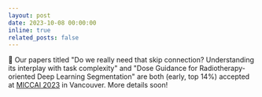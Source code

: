 ```yaml
---
layout: post
date: 2023-10-08 00:00:00
inline: true
related_posts: false
---
```


:scroll: Our papers titled "Do we really need that skip connection? Understanding its interplay with task complexity" and "Dose Guidance for Radiotherapy-oriented Deep Learning Segmentation" are both (early, top 14%) accepted at [MICCAI 2023](https://conferences.miccai.org/2023/) in Vancouver. More details soon!